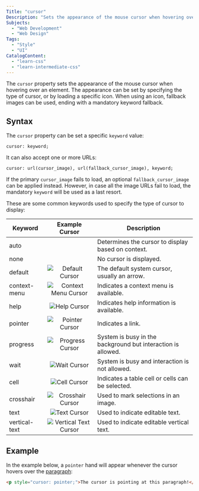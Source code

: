 ```yaml
---
Title: "cursor"
Description: "Sets the appearance of the mouse cursor when hovering over an element."
Subjects:
  - "Web Development"
  - "Web Design"
Tags:
  - "Style"
  - "UI"
CatalogContent:
  - "learn-css"
  - "learn-intermediate-css"
---
```


The `cursor` property sets the appearance of the mouse cursor when hovering over an element. The appearance can be set by specifying the type of cursor, or by loading a specific icon. When using an icon, fallback images can be used, ending with a mandatory keyword fallback.

## Syntax

The `cursor` property can be set a specific `keyword` value:

```pseudo
cursor: keyword;
```

It can also accept one or more URLs:

```pseudo
cursor: url(cursor_image), url(fallback_cursor_image), keyword;
```

If the primary `cursor_image` fails to load, an optional `fallback_cursor_image` can be applied instead. However, in case all the image URLs fail to load, the mandatory `keyword` will be used as a last resort.

These are some common keywords used to specify the type of cursor to display:

| Keyword       |                                                   Example Cursor                                                   | Description                                                  |
| ------------- | :----------------------------------------------------------------------------------------------------------------: | ------------------------------------------------------------ |
| auto          |                                                                                                                    | Determines the cursor to display based on context.           |
| none          |                                                                                                                    | No cursor is displayed.                                      |
| default       |       ![Default Cursor](https://raw.githubusercontent.com/Codecademy/docs/main/media/css-cursor-default.png)       | The default system cursor, usually an arrow.                 |
| context-menu  |  ![Context Menu Cursor](https://raw.githubusercontent.com/Codecademy/docs/main/media/css-cursor-context-menu.png)  | Indicates a context menu is available.                       |
| help          |          ![Help Cursor](https://raw.githubusercontent.com/Codecademy/docs/main/media/css-cursor-help.png)          | Indicates help information is available.                     |
| pointer       |       ![Pointer Cursor](https://raw.githubusercontent.com/Codecademy/docs/main/media/css-cursor-pointer.png)       | Indicates a link.                                            |
| progress      |      ![Progress Cursor](https://raw.githubusercontent.com/Codecademy/docs/main/media/css-cursor-progress.png)      | System is busy in the background but interaction is allowed. |
| wait          |          ![Wait Cursor](https://raw.githubusercontent.com/Codecademy/docs/main/media/css-cursor-wait.png)          | System is busy and interaction is not allowed.               |
| cell          |          ![Cell Cursor](https://raw.githubusercontent.com/Codecademy/docs/main/media/css-cursor-cell.png)          | Indicates a table cell or cells can be selected.             |
| crosshair     |     ![Crosshair Cursor](https://raw.githubusercontent.com/Codecademy/docs/main/media/css-cursor-crosshair.png)     | Used to mark selections in an image.                         |
| text          |          ![Text Cursor](https://raw.githubusercontent.com/Codecademy/docs/main/media/css-cursor-text.png)          | Used to indicate editable text.                              |
| vertical-text | ![Vertical Text Cursor](https://raw.githubusercontent.com/Codecademy/docs/main/media/css-cursor-vertical-text.png) | Used to indicate editable vertical text.                     |

## Example

In the example below, a `pointer` hand will appear whenever the cursor hovers over the [paragraph](https://www.codecademy.com/resources/docs/html/paragraphs):

```html
<p style="cursor: pointer;">The cursor is pointing at this paragraph!</p>
```
